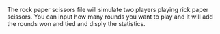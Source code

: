 The rock paper scissors file will simulate two players playing rick paper scissors. You can input how many rounds you want to play and it will add the rounds won and tied and disply the statistics. 
